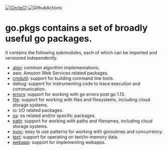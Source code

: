 [![CircleCI](https://circleci.com/gh/cloudengio/go.pkgs.svg?style=svg&label)](https://circleci.com/gh/cloudengio/go.pkgs)
![GithubActions](https://github.com/cosnicolaou/pbzip2/actions/workflows/macos.yml/badge.svg)

# go.pkgs contains a set of broadly useful go packages.

It contains the following submodules, each of which can be imported and
versioned independently. 

- [algo](algo/README.md): common algorithm implementations.
- aws: Amazon Web Services related packages.
- [cmdutil](cmdutil/README.md): support for building command line tools.
- debug: support for instrumenting code to trace execution and communication.
- [errors](errors/README.md): support for working with go errors post go 1.13.
- [file](file/README.md): support for working with files and filesystems, including cloud storage systems.
- io: I/O related packages.
- [os](os/README.md): os related and/or specific packages.
- [path](path/README.md): support for working with paths and filenames, including cloud storage systems.
- [sync](sync/README.md): easy to use patterns for working with goroutines and concurrency.
- [text](text/README.md): support for operating on text/in-memory data.
- [webapp](webapp/README.md): support for implementing webapps.